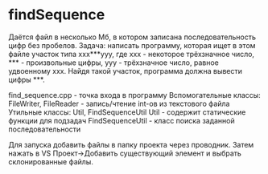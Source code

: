 # findSequence

Даётся файл в несколько Мб, в котором записана последовательность цифр без пробелов. 
Задача: написать программу, которая ищет в этом файле участок типа ххх***ууу, 
где ххх - некоторое трёхзначное число, *** - произвольные цифры, ууу - трёхзначное число, равное удвоенному ххх. 
Найдя такой участок, программа должна вывести цифры ***.

find_sequence.cpp - точка входа в программу
Вспомогательные классы:
FileWriter, FileReader - запись/чтение int-ов из текстового файла 
Утильные классы:
Util, FindSequenceUtil
Util - содержит статические функции для подзадач
FindSequenceUtil - класс поиска заданной последовательности

Для запуска добавить файлы в папку проекта через проводник. Затем нажать в VS Проект->Добавить существующий элемент и выбрать склонированные файлы.
